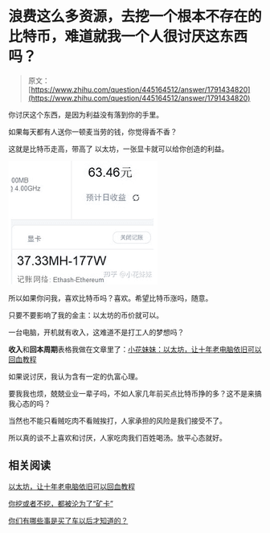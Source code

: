 <!--yml
category: 挖矿
date: 2022-06-26 00:00:00
-->

# 浪费这么多资源，去挖一个根本不存在的比特币，难道就我一个人很讨厌这东西吗？

> 原文：[https://www.zhihu.com/question/445164512/answer/1791434820](https://www.zhihu.com/question/445164512/answer/1791434820)

 你讨厌这个东西，是因为利益没有落到你的手里。

如果每天都有人送你一顿麦当劳的钱，你觉得香不香？

这就是比特币走高，带高了 以太坊，一张显卡就可以给你创造的利益。

![](img/c1be7a4ccfc27e503dbbb3082b3d190c.png)

所以如果你问我，喜欢比特币吗？喜欢。希望比特币涨吗，随意。

只要不要影响了我的金主：以太坊的币价就可以。

一台电脑，开机就有收入，这难道不是打工人的梦想吗？

**收入**和**回本周期**表格我做在文章里了：[小花妹妹：以太坊，让十年老电脑依旧可以回血教程](https://zhuanlan.zhihu.com/p/355955385)

如果说讨厌，我认为含有一定的仇富心理。

要我我也烦，兢兢业业一辈子吗，不如人家几年前买点比特币挣的多？这不是来搞我心态的吗？

当然也不能只看贼吃肉不看贼挨打，人家承担的风险是我们接受不了。

所以真的谈不上喜欢和讨厌，人家吃肉我们百姓喝汤。放平心态就好。

## 相关阅读

[以太坊，让十年老电脑依旧可以回血教程](https://zhuanlan.zhihu.com/p/355955385)

[你挖或者不挖，都被沦为了“矿卡”](https://zhuanlan.zhihu.com/p/358944242)

[你们有哪些事是买了车以后才知道的？](https://www.zhihu.com/question/31086102/answer/1776117309)